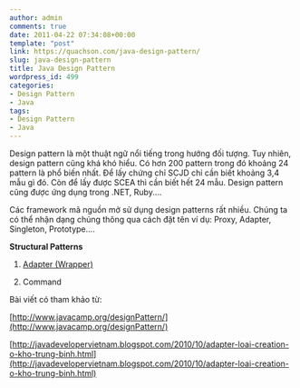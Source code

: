 ```yaml
---
author: admin
comments: true
date: 2011-04-22 07:34:08+00:00
template: "post"
link: https://quachson.com/java-design-pattern/
slug: java-design-pattern
title: Java Design Pattern
wordpress_id: 499
categories:
- Design Pattern
- Java
tags:
- Design Pattern
- Java
---
```


Design pattern là một thuật ngữ nổi tiếng trong hướng đối tượng. Tuy nhiên, design pattern cũng khá khó hiểu. Có hơn 200 pattern trong đó khoảng 24 pattern là phổ biến nhất. Để lấy chứng chỉ SCJD chỉ cần biết khoảng 3,4 mẫu gì đó. Còn để lấy được SCEA thì cần biết hết 24 mẫu. Design pattern cũng được ứng dụng trong .NET, Ruby....

Các framework mã nguồn mở sử dụng design patterns rất nhiều. Chúng ta có thể nhận dạng chúng thông qua cách đặt tên ví dụ: Proxy, Adapter, Singleton, Prototype....

**Structural Patterns**

1) [Adapter (Wrapper)](http://wp.me/pimex-8a)

2) Command

Bài viết có tham khảo từ:

[http://www.javacamp.org/designPattern/](http://www.javacamp.org/designPattern/)

[http://javadevelopervietnam.blogspot.com/2010/10/adapter-loai-creation-o-kho-trung-binh.html](http://javadevelopervietnam.blogspot.com/2010/10/adapter-loai-creation-o-kho-trung-binh.html)
